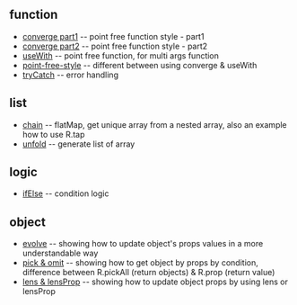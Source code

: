 
## function
* [converge part1](./function/converge.js) -- point free function style - part1
* [converge part2](./function/converge2.js) -- point free function style - part2
* [useWith](./function/useWith.js) -- point free function, for multi args function
* [point-free-style](./function/point_free.md) -- different between using converge & useWith
* [tryCatch](./function/tryCatch.js) -- error handling

## list
* [chain](./list/chain.js) -- flatMap, get unique array from a nested array, also an example how to use R.tap
* [unfold](./list/unfold.js) -- generate list of array

## logic
* [ifElse](./logic/ifElse.js) -- condition logic

## object
* [evolve](./object/evolve.js) -- showing how to update object's props values in a more understandable way
* [pick & omit](./object/pick.js) -- showing how to get object by props by condition, difference between R.pickAll (return objects) & R.prop (return value)
* [lens & lensProp](./object/lens.js) -- showing how to update object props by using lens or lensProp